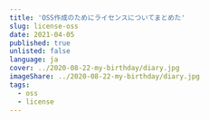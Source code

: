 ```yaml
---
title: 'OSS作成のためにライセンスについてまとめた'
slug: license-oss
date: 2021-04-05
published: true
unlisted: false
language: ja
cover: ../2020-08-22-my-birthday/diary.jpg
imageShare: ../2020-08-22-my-birthday/diary.jpg
tags:
  - oss
  - license
---
```

